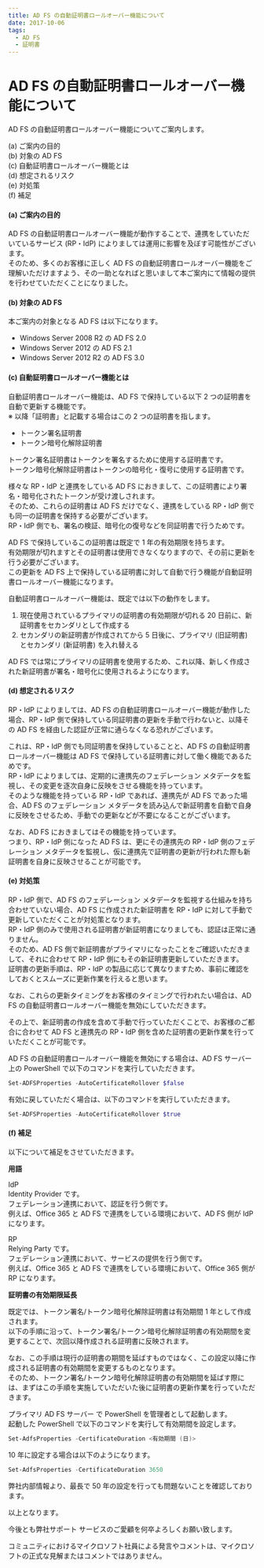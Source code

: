 ```yaml
---
title: AD FS の自動証明書ロールオーバー機能について
date: 2017-10-06
tags:
  - AD FS
  - 証明書
---
```


# AD FS の自動証明書ロールオーバー機能について

AD FS の自動証明書ロールオーバー機能についてご案内します。

(a) ご案内の目的  
(b) 対象の AD FS  
(c) 自動証明書ロールオーバー機能とは  
(d) 想定されるリスク  
(e) 対処策  
(f) 補足  
 
#### (a) ご案内の目的

AD FS の自動証明書ロールオーバー機能が動作することで、連携をしていただいているサービス (RP・IdP) によりましては運用に影響を及ぼす可能性がございます。  
そのため、多くのお客様に正しく AD FS の自動証明書ロールオーバー機能をご理解いただけますよう、その一助となればと思いまして本ご案内にて情報の提供を行わせていただくことになりました。
 
#### (b) 対象の AD FS
本ご案内の対象となる AD FS は以下になります。

- Windows Server 2008 R2 の AD FS 2.0
- Windows Server 2012 の AD FS 2.1
- Windows Server 2012 R2 の AD FS 3.0
 
#### (c) 自動証明書ロールオーバー機能とは

自動証明書ロールオーバー機能は、AD FS で保持している以下 2 つの証明書を自動で更新する機能です。  
※ 以降「証明書」と記載する場合はこの 2 つの証明書を指します。

- トークン署名証明書
- トークン暗号化解除証明書

トークン署名証明書はトークンを署名するために使用する証明書です。  
トークン暗号化解除証明書はトークンの暗号化・復号に使用する証明書です。

様々な RP・IdP と連携をしている AD FS におきまして、この証明書により署名・暗号化されたトークンが受け渡しされます。  
そのため、これらの証明書は AD FS だけでなく、連携をしている RP・IdP 側でも同一の証明書を保持する必要がございます。  
RP・IdP 側でも、署名の検証、暗号化の復号などを同証明書で行うためです。  

AD FS で保持しているこの証明書は既定で 1 年の有効期限を持ちます。  
有効期限が切れますとその証明書は使用できなくなりますので、その前に更新を行う必要がございます。  
この更新を AD FS 上で保持している証明書に対して自動で行う機能が自動証明書ロールオーバー機能になります。
 
自動証明書ロールオーバー機能は、既定では以下の動作をします。

1. 現在使用されているプライマリの証明書の有効期限が切れる 20 日前に、新証明書をセカンダリとして作成する
2. セカンダリの新証明書が作成されてから 5 日後に、プライマリ (旧証明書) とセカンダリ (新証明書) を入れ替える

AD FS では常にプライマリの証明書を使用するため、これ以降、新しく作成された新証明書が署名・暗号化に使用されるようになります。
 
#### (d) 想定されるリスク

RP・IdP によりましては、AD FS の自動証明書ロールオーバー機能が動作した場合、RP・IdP 側で保持している同証明書の更新を手動で行わないと、以降その AD FS を経由した認証が正常に通らなくなる恐れがございます。

これは、RP・IdP 側でも同証明書を保持していることと、AD FS の自動証明書ロールオーバー機能は AD FS で保持している証明書に対して働く機能であるためです。  
RP・IdP によりましては、定期的に連携先のフェデレーション メタデータを監視し、その変更を逐次自身に反映をさせる機能を持っています。  
そのような機能を持っている RP・IdP であれば、連携先が AD FS であった場合、AD FS のフェデレーション メタデータを読み込んで新証明書を自動で自身に反映をさせるため、手動での更新などが不要になることがございます。  

なお、AD FS におきましてはその機能を持っています。  
つまり、RP・IdP 側になった AD FS は、更にその連携先の RP・IdP 側のフェデレーション メタデータを監視し、仮に連携先で証明書の更新が行われた際も新証明書を自身に反映させることが可能です。
 
#### (e) 対処策

RP・IdP 側で、AD FS のフェデレーション メタデータを監視する仕組みを持ち合わせていない場合、AD FS に作成された新証明書を RP・IdP に対して手動で更新していただくことが対処策となります。  
RP・IdP 側のみで使用される証明書が新証明書になりましても、認証は正常に通りません。  
そのため、AD FS 側で新証明書がプライマリになったことをご確認いただきまして、それに合わせて RP・IdP 側にもその新証明書更新していただきます。  
証明書の更新手順は、RP・IdP の製品に応じて異なりますため、事前に確認をしておくとスムーズに更新作業を行えると思います。
 
なお、これらの更新タイミングをお客様のタイミングで行われたい場合は、AD FS の自動証明書ロールオーバー機能を無効にしていただきます。

その上で、新証明書の作成を含めて手動で行っていただくことで、お客様のご都合に合わせて AD FS と連携先の RP・IdP 側を含めた証明書の更新作業を行っていただくことが可能です。

AD FS の自動証明書ロールオーバー機能を無効にする場合は、AD FS サーバー上の PowerShell で以下のコマンドを実行していただきます。

```powershell
Set-ADFSProperties -AutoCertificateRollover $false
```
有効に戻していただく場合は、以下のコマンドを実行していただきます。

```powershell
Set-ADFSProperties -AutoCertificateRollover $true
```
 
#### (f) 補足

以下について補足をさせていただきます。

**用語**

IdP  
Identity Provider です。  
フェデレーション連携において、認証を行う側です。  
例えば、Office 365 と AD FS で連携をしている環境において、AD FS 側が IdP になります。

RP  
Relying Party です。  
フェデレーション連携において、サービスの提供を行う側です。  
例えば、Office 365 と AD FS で連携をしている環境において、Office 365 側が RP になります。
 
**証明書の有効期限延長**

既定では、トークン署名/トークン暗号化解除証明書は有効期間 1 年として作成されます。  
以下の手順に沿って、トークン署名/トークン暗号化解除証明書の有効期間を変更することで、次回以降作成される証明書に反映されます。

なお、この手順は現行の証明書の期間を延ばすものではなく、この設定以降に作成される証明書の有効期間を変更するものとなります。  
そのため、トークン署名/トークン暗号化解除証明書の有効期間を延ばす際には、まずはこの手順を実施していただいた後に証明書の更新作業を行っていただきます。

プライマリ AD FS サーバー で PowerShell を管理者として起動します。  
起動した PowerShell で以下のコマンドを実行して有効期間を設定します。

 ```powershell
Set-AdfsProperties -CertificateDuration <有効期間 (日)>
```

10 年に設定する場合は以下のようになります。

```powershell
Set-AdfsProperties -CertificateDuration 3650
```

弊社内部情報より、最長で 50 年の設定を行っても問題ないことを確認しております。

以上となります。

今後とも弊社サポート サービスのご愛顧を何卒よろしくお願い致します。

コミュニティにおけるマイクロソフト社員による発言やコメントは、マイクロソフトの正式な見解またはコメントではありません。